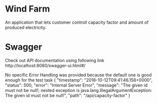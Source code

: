 # Wind Farm
An application that lets customer controll  capacity factor and amount of produced electricity.

# Swagger
Check out API documentation using following link http://localhost:8080/swagger-ui.html#/

No specific Error Handling was provided because the default one is good enough for the test task
{
  "timestamp": "2018-10-12T09:41:46.158+0000",
  "status": 500,
  "error": "Internal Server Error",
  "message": "The given id must not be null!; nested exception is java.lang.IllegalArgumentException: The given id must not be null!",
  "path": "/api/capacity-factor"
}